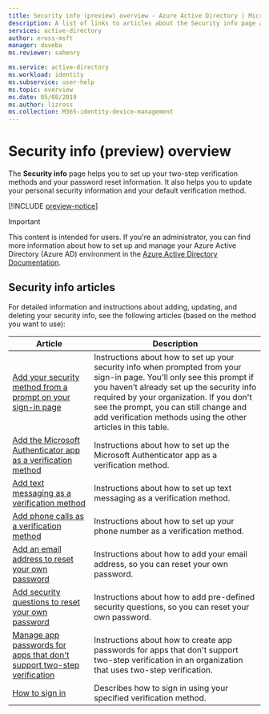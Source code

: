 ```yaml
---
title: Security info (preview) overview - Azure Active Directory | Microsoft Docs
description: A list of links to articles about the Security info page and feature.
services: active-directory
author: eross-msft
manager: daveba
ms.reviewer: sahenry

ms.service: active-directory
ms.workload: identity
ms.subservice: user-help
ms.topic: overview
ms.date: 05/08/2019
ms.author: lizross
ms.collection: M365-identity-device-management
---
```


# Security info (preview) overview

The **Security info** page helps you to set up your two-step verification methods and your password reset information. It also helps you to update your personal security information and your default verification method.

[!INCLUDE [preview-notice](../../../includes/active-directory-end-user-preview-notice-security-info.md)]

>[!Important]
>This content is intended for users. If you're an administrator, you can find more information about how to set up and manage your Azure Active Directory (Azure AD) environment in the [Azure Active Directory Documentation](https://docs.microsoft.com/azure/active-directory).

## Security info articles

For detailed information and instructions about adding, updating, and deleting your security info, see the following articles (based on the method you want to use):

|Article |Description |
|------|------------|
|[Add your security method from a prompt on your sign-in page](security-info-setup-signin.md)| Instructions about how to set up your security info when prompted from your sign-in page. You'll only see this prompt if you haven’t already set up the security info required by your organization. If you don't see the prompt, you can still change and add verification methods using the other articles in this table.|
|[Add the Microsoft Authenticator app as a verification method](security-info-setup-auth-app.md)| Instructions about how to set up the Microsoft Authenticator app as a verification method.|
|[Add text messaging as a verification method](security-info-setup-text-msg.md)| Instructions about how to set up text messaging as a verification method.|
|[Add phone calls as a verification method](security-info-setup-phone-number.md)| Instructions about how to set up your phone number as a verification method.|
|[Add an email address to reset your own password](security-info-setup-email.md)| Instructions about how to add your email address, so you can reset your own password.|
|[Add security questions to reset your own password](security-info-setup-questions.md)| Instructions about how to add pre-defined security questions, so you can reset your own password.|
|[Manage app passwords for apps that don't support two-step verification](security-info-app-passwords.md)| Instructions about how to create app passwords for apps that don't support two-step verification in an organization that uses two-step verification.|
|[How to sign in](user-help-sign-in.md)|Describes how to sign in using your specified verification method.|